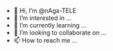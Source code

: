 - 👋 Hi, I’m @nAga-TELE
- 👀 I’m interested in ...
- 🌱 I’m currently learning ...
- 💞️ I’m looking to collaborate on ...
- 📫 How to reach me ...

<!---
nAga-TELE/nAga-TELE is a ✨ special ✨ repository because its `README.md` (this file) appears on your GitHub profile.
You can click the Preview link to take a look at your changes.
--->
